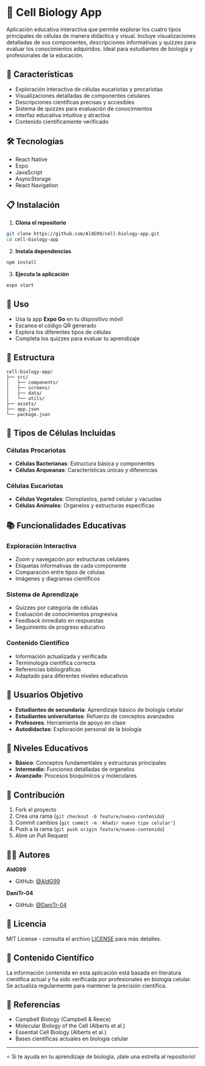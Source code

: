 # 🔬 Cell Biology App

Aplicación educativa interactiva que permite explorar los cuatro tipos principales de células de manera didáctica y visual. Incluye visualizaciones detalladas de sus componentes, descripciones informativas y quizzes para evaluar los conocimientos adquiridos. Ideal para estudiantes de biología y profesionales de la educación.

## 🚀 Características

- Exploración interactiva de células eucariotas y procariotas
- Visualizaciones detalladas de componentes celulares
- Descripciones científicas precisas y accesibles
- Sistema de quizzes para evaluación de conocimientos
- Interfaz educativa intuitiva y atractiva
- Contenido científicamente verificado

## 🛠️ Tecnologías

- React Native
- Expo
- JavaScript
- AsyncStorage
- React Navigation

## 📋 Instalación

1. **Clona el repositorio**

```bash
git clone https://github.com/AldG99/cell-biology-app.git
cd cell-biology-app
```

2. **Instala dependencias**

```bash
npm install
```

3. **Ejecuta la aplicación**

```bash
expo start
```

## 📱 Uso

- Usa la app **Expo Go** en tu dispositivo móvil
- Escanea el código QR generado
- Explora los diferentes tipos de células
- Completa los quizzes para evaluar tu aprendizaje

## 📂 Estructura

```
cell-biology-app/
├── src/
│   ├── components/
│   ├── screens/
│   ├── data/
│   └── utils/
├── assets/
├── app.json
└── package.json
```

## 🔬 Tipos de Células Incluidas

### Células Procariotas

- **Células Bacterianas**: Estructura básica y componentes
- **Células Arqueanas**: Características únicas y diferencias

### Células Eucariotas

- **Células Vegetales**: Cloroplastos, pared celular y vacuolas
- **Células Animales**: Organelos y estructuras específicas

## 📚 Funcionalidades Educativas

### Exploración Interactiva

- Zoom y navegación por estructuras celulares
- Etiquetas informativas de cada componente
- Comparación entre tipos de células
- Imágenes y diagramas científicos

### Sistema de Aprendizaje

- Quizzes por categoría de células
- Evaluación de conocimientos progresiva
- Feedback inmediato en respuestas
- Seguimiento de progreso educativo

### Contenido Científico

- Información actualizada y verificada
- Terminología científica correcta
- Referencias bibliográficas
- Adaptado para diferentes niveles educativos

## 👥 Usuarios Objetivo

- **Estudiantes de secundaria**: Aprendizaje básico de biología celular
- **Estudiantes universitarios**: Refuerzo de conceptos avanzados
- **Profesores**: Herramienta de apoyo en clase
- **Autodidactas**: Exploración personal de la biología

## 🎯 Niveles Educativos

- **Básico**: Conceptos fundamentales y estructuras principales
- **Intermedio**: Funciones detalladas de organelos
- **Avanzado**: Procesos bioquímicos y moleculares

## 🤝 Contribución

1. Fork el proyecto
2. Crea una rama (`git checkout -b feature/nuevo-contenido`)
3. Commit cambios (`git commit -m 'Añadir nuevo tipo celular'`)
4. Push a la rama (`git push origin feature/nuevo-contenido`)
5. Abre un Pull Request

## 👨‍💻 Autores

**AldG99**

- GitHub: [@AldG99](https://github.com/AldG99)

**DaniTr-04**

- GitHub: [@DaniTr-04](https://github.com/DaniTr-04)

## 📄 Licencia

MIT License - consulta el archivo [LICENSE](LICENSE) para más detalles.

## 🔬 Contenido Científico

La información contenida en esta aplicación está basada en literatura científica actual y ha sido verificada por profesionales en biología celular. Se actualiza regularmente para mantener la precisión científica.

## 📖 Referencias

- Campbell Biology (Campbell & Reece)
- Molecular Biology of the Cell (Alberts et al.)
- Essential Cell Biology (Alberts et al.)
- Bases científicas actuales en biología celular

---

⭐ Si te ayuda en tu aprendizaje de biología, ¡dale una estrella al repositorio!

